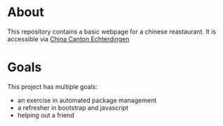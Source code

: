 # About
This repository contains a basic webpage for a chinese reastaurant. It is accessible via [China Canton Echterdingen](http://china-canton.de/)

# Goals
This project has multiple goals:
  - an exercise in automated package management
  - a refresher in bootstrap and javascript
  - helping out a friend
